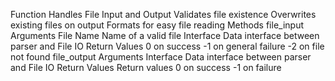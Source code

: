 Function
	Handles File Input and Output
	Validates file existence
	Overwrites existing files on output
	Formats for easy file reading
Methods
	file_input
		Arguments
			File Name
				Name of a valid file
			Interface
				Data interface between parser and File IO
		Return Values
			0 on success
			-1 on general failure
			-2 on file not found
	file_output
		Arguments
			Interface
				Data interface between parser and File IO
					Return Values
		Return values
			0 on success
			-1 on failure
